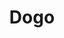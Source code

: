 ---
short_name: dogo
title: Dogo
alt: Watercolor painting of a dog
thumbs:
    w1920_PNG: https://lh3.googleusercontent.com/NA5vzVYS0ujG2-zkk2gUhsUuUt1jo7t0bUiOZPaSplJ5A5AbyB_pO2lT240K3jds3zPXUXe1HR2MJkHSP1H0jwYeJMylzYgiYTzNd1XpOlZOMhabJxqUSunzC0DYCX59LvFluX8udw=w355
    w1920_JPG: https://lh3.googleusercontent.com/a_-MZoorFD4qKKHGcj-ylzE_qQ6AozeKE3W2UOxyCCBwbZ2TZt-IW1f2EUoWoyvJDWz92WRztdfTM9F3kZiZFV6-L5wcz420ll3oxmplgJON-sQRR9ZfSTVs1dTsTGX0HgAG-9G2zA=w355
    w1024_PNG: https://lh3.googleusercontent.com/NA5vzVYS0ujG2-zkk2gUhsUuUt1jo7t0bUiOZPaSplJ5A5AbyB_pO2lT240K3jds3zPXUXe1HR2MJkHSP1H0jwYeJMylzYgiYTzNd1XpOlZOMhabJxqUSunzC0DYCX59LvFluX8udw=w284
    w1024_JPG: https://lh3.googleusercontent.com/a_-MZoorFD4qKKHGcj-ylzE_qQ6AozeKE3W2UOxyCCBwbZ2TZt-IW1f2EUoWoyvJDWz92WRztdfTM9F3kZiZFV6-L5wcz420ll3oxmplgJON-sQRR9ZfSTVs1dTsTGX0HgAG-9G2zA=w284
    w768_PNG: https://lh3.googleusercontent.com/NA5vzVYS0ujG2-zkk2gUhsUuUt1jo7t0bUiOZPaSplJ5A5AbyB_pO2lT240K3jds3zPXUXe1HR2MJkHSP1H0jwYeJMylzYgiYTzNd1XpOlZOMhabJxqUSunzC0DYCX59LvFluX8udw=w213
    w768_JPG: https://lh3.googleusercontent.com/a_-MZoorFD4qKKHGcj-ylzE_qQ6AozeKE3W2UOxyCCBwbZ2TZt-IW1f2EUoWoyvJDWz92WRztdfTM9F3kZiZFV6-L5wcz420ll3oxmplgJON-sQRR9ZfSTVs1dTsTGX0HgAG-9G2zA=w213
    w600_PNG: https://lh3.googleusercontent.com/NA5vzVYS0ujG2-zkk2gUhsUuUt1jo7t0bUiOZPaSplJ5A5AbyB_pO2lT240K3jds3zPXUXe1HR2MJkHSP1H0jwYeJMylzYgiYTzNd1XpOlZOMhabJxqUSunzC0DYCX59LvFluX8udw=w166
    w600_JPG: https://lh3.googleusercontent.com/a_-MZoorFD4qKKHGcj-ylzE_qQ6AozeKE3W2UOxyCCBwbZ2TZt-IW1f2EUoWoyvJDWz92WRztdfTM9F3kZiZFV6-L5wcz420ll3oxmplgJON-sQRR9ZfSTVs1dTsTGX0HgAG-9G2zA=w166
    w411_PNG: https://lh3.googleusercontent.com/NA5vzVYS0ujG2-zkk2gUhsUuUt1jo7t0bUiOZPaSplJ5A5AbyB_pO2lT240K3jds3zPXUXe1HR2MJkHSP1H0jwYeJMylzYgiYTzNd1XpOlZOMhabJxqUSunzC0DYCX59LvFluX8udw=w114
    w411_JPG: https://lh3.googleusercontent.com/a_-MZoorFD4qKKHGcj-ylzE_qQ6AozeKE3W2UOxyCCBwbZ2TZt-IW1f2EUoWoyvJDWz92WRztdfTM9F3kZiZFV6-L5wcz420ll3oxmplgJON-sQRR9ZfSTVs1dTsTGX0HgAG-9G2zA=w114
    w360_PNG: https://lh3.googleusercontent.com/NA5vzVYS0ujG2-zkk2gUhsUuUt1jo7t0bUiOZPaSplJ5A5AbyB_pO2lT240K3jds3zPXUXe1HR2MJkHSP1H0jwYeJMylzYgiYTzNd1XpOlZOMhabJxqUSunzC0DYCX59LvFluX8udw=w100
    w360_JPG: https://lh3.googleusercontent.com/a_-MZoorFD4qKKHGcj-ylzE_qQ6AozeKE3W2UOxyCCBwbZ2TZt-IW1f2EUoWoyvJDWz92WRztdfTM9F3kZiZFV6-L5wcz420ll3oxmplgJON-sQRR9ZfSTVs1dTsTGX0HgAG-9G2zA=w100
    w240_PNG: https://lh3.googleusercontent.com/NA5vzVYS0ujG2-zkk2gUhsUuUt1jo7t0bUiOZPaSplJ5A5AbyB_pO2lT240K3jds3zPXUXe1HR2MJkHSP1H0jwYeJMylzYgiYTzNd1XpOlZOMhabJxqUSunzC0DYCX59LvFluX8udw=w66
    w240_JPG: https://lh3.googleusercontent.com/a_-MZoorFD4qKKHGcj-ylzE_qQ6AozeKE3W2UOxyCCBwbZ2TZt-IW1f2EUoWoyvJDWz92WRztdfTM9F3kZiZFV6-L5wcz420ll3oxmplgJON-sQRR9ZfSTVs1dTsTGX0HgAG-9G2zA=w66
images:
    - label: Final Version
      caption: Quick watercolor and ink sketch.
      full: https://lh3.googleusercontent.com/m71V8zp1BWAY9_oNNEVT6QJeODIVevBnr8u7YQHjm-9ihqcmWY5fDMNEwqh_jhHIqPPuRh0docdpgaoel2_svafWhe7iEtY3edfgWn5mJqxPv4YZzrVAtaRalpORc916d6eK8kF_tw=w1080-h1080
      w1920_PNG: https://lh3.googleusercontent.com/LmF5_0xt2rarft6kjrav3nHj2ygszY4Sa566Wq_F_d-nKbsSVY8w6qDH_Vr5LMhlpl3T1wpcG5oTFrmF433t9Ypc2ouv4-1kAHj1gsR1ZlwMwRhj_XuDtYFP-ewHXTT-1e2H217MRg=w850
      w1920_JPG: https://lh3.googleusercontent.com/hEq9JAacNEweeQWnjDxK1yYP1CCfMrXUsJIWt9nKTLGynWQsEDwwnXsMsddgSLE4Q4DvDcz5IzgOr9Ob4jxj4UAU5kSIMvtP3E6o4A8ZHIgV_0W2Klugxx0CXPquwC6wI4NXT-q4_w=w850
      w1024_PNG: https://lh3.googleusercontent.com/LmF5_0xt2rarft6kjrav3nHj2ygszY4Sa566Wq_F_d-nKbsSVY8w6qDH_Vr5LMhlpl3T1wpcG5oTFrmF433t9Ypc2ouv4-1kAHj1gsR1ZlwMwRhj_XuDtYFP-ewHXTT-1e2H217MRg=w711
      w1024_JPG: https://lh3.googleusercontent.com/hEq9JAacNEweeQWnjDxK1yYP1CCfMrXUsJIWt9nKTLGynWQsEDwwnXsMsddgSLE4Q4DvDcz5IzgOr9Ob4jxj4UAU5kSIMvtP3E6o4A8ZHIgV_0W2Klugxx0CXPquwC6wI4NXT-q4_w=w711
      w768_PNG: https://lh3.googleusercontent.com/LmF5_0xt2rarft6kjrav3nHj2ygszY4Sa566Wq_F_d-nKbsSVY8w6qDH_Vr5LMhlpl3T1wpcG5oTFrmF433t9Ypc2ouv4-1kAHj1gsR1ZlwMwRhj_XuDtYFP-ewHXTT-1e2H217MRg=w533
      w768_JPG: https://lh3.googleusercontent.com/hEq9JAacNEweeQWnjDxK1yYP1CCfMrXUsJIWt9nKTLGynWQsEDwwnXsMsddgSLE4Q4DvDcz5IzgOr9Ob4jxj4UAU5kSIMvtP3E6o4A8ZHIgV_0W2Klugxx0CXPquwC6wI4NXT-q4_w=w533
      w600_PNG: https://lh3.googleusercontent.com/LmF5_0xt2rarft6kjrav3nHj2ygszY4Sa566Wq_F_d-nKbsSVY8w6qDH_Vr5LMhlpl3T1wpcG5oTFrmF433t9Ypc2ouv4-1kAHj1gsR1ZlwMwRhj_XuDtYFP-ewHXTT-1e2H217MRg=w416
      w600_JPG: https://lh3.googleusercontent.com/hEq9JAacNEweeQWnjDxK1yYP1CCfMrXUsJIWt9nKTLGynWQsEDwwnXsMsddgSLE4Q4DvDcz5IzgOr9Ob4jxj4UAU5kSIMvtP3E6o4A8ZHIgV_0W2Klugxx0CXPquwC6wI4NXT-q4_w=w416
      w411_PNG: https://lh3.googleusercontent.com/LmF5_0xt2rarft6kjrav3nHj2ygszY4Sa566Wq_F_d-nKbsSVY8w6qDH_Vr5LMhlpl3T1wpcG5oTFrmF433t9Ypc2ouv4-1kAHj1gsR1ZlwMwRhj_XuDtYFP-ewHXTT-1e2H217MRg=w285
      w411_JPG: https://lh3.googleusercontent.com/hEq9JAacNEweeQWnjDxK1yYP1CCfMrXUsJIWt9nKTLGynWQsEDwwnXsMsddgSLE4Q4DvDcz5IzgOr9Ob4jxj4UAU5kSIMvtP3E6o4A8ZHIgV_0W2Klugxx0CXPquwC6wI4NXT-q4_w=w285
      w360_PNG: https://lh3.googleusercontent.com/LmF5_0xt2rarft6kjrav3nHj2ygszY4Sa566Wq_F_d-nKbsSVY8w6qDH_Vr5LMhlpl3T1wpcG5oTFrmF433t9Ypc2ouv4-1kAHj1gsR1ZlwMwRhj_XuDtYFP-ewHXTT-1e2H217MRg=w250
      w360_JPG: https://lh3.googleusercontent.com/hEq9JAacNEweeQWnjDxK1yYP1CCfMrXUsJIWt9nKTLGynWQsEDwwnXsMsddgSLE4Q4DvDcz5IzgOr9Ob4jxj4UAU5kSIMvtP3E6o4A8ZHIgV_0W2Klugxx0CXPquwC6wI4NXT-q4_w=w250
      w240_PNG: https://lh3.googleusercontent.com/LmF5_0xt2rarft6kjrav3nHj2ygszY4Sa566Wq_F_d-nKbsSVY8w6qDH_Vr5LMhlpl3T1wpcG5oTFrmF433t9Ypc2ouv4-1kAHj1gsR1ZlwMwRhj_XuDtYFP-ewHXTT-1e2H217MRg=w166
      w240_JPG: https://lh3.googleusercontent.com/hEq9JAacNEweeQWnjDxK1yYP1CCfMrXUsJIWt9nKTLGynWQsEDwwnXsMsddgSLE4Q4DvDcz5IzgOr9Ob4jxj4UAU5kSIMvtP3E6o4A8ZHIgV_0W2Klugxx0CXPquwC6wI4NXT-q4_w=w166
---